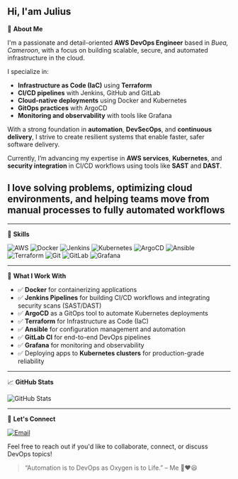 **Hi, I'am Julius**
---
🚀 **About Me**

I'm a passionate and detail-oriented **AWS DevOps Engineer** based in *Buea, Cameroon*, with a focus on building scalable, secure, and automated infrastructure in the cloud.

I specialize in:
- **Infrastructure as Code (IaC)** using **Terraform**
- **CI/CD pipelines** with Jenkins, GitHub and GitLab
- **Cloud-native deployments** using Docker and Kubernetes
- **GitOps practices** with ArgoCD
- **Monitoring and observability** with tools like Grafana

With a strong foundation in **automation**, **DevSecOps**, and **continuous delivery**, I strive to create resilient systems that enable faster, safer software delivery.

Currently, I’m advancing my expertise in **AWS services**, **Kubernetes**, and **security integration** in CI/CD workflows using tools like **SAST** and **DAST**.

I love solving problems, optimizing cloud environments, and helping teams move from manual processes to fully automated workflows
---

---
🧰 **Skills**

![AWS](https://img.shields.io/badge/-AWS-232F3E?style=flat&logo=amazon-aws&logoColor=white)
![Docker](https://img.shields.io/badge/-Docker-2496ED?style=flat&logo=docker&logoColor=white)
![Jenkins](https://img.shields.io/badge/-Jenkins-D24939?style=flat&logo=jenkins&logoColor=white)
![Kubernetes](https://img.shields.io/badge/-Kubernetes-326CE5?style=flat&logo=kubernetes&logoColor=white)
![ArgoCD](https://img.shields.io/badge/-ArgoCD-EF7B4D?style=flat&logo=argo&logoColor=white)
![Ansible](https://img.shields.io/badge/-Ansible-EE0000?style=flat&logo=ansible&logoColor=white)
![Terraform](https://img.shields.io/badge/-Terraform-623CE4?style=flat&logo=terraform&logoColor=white)
![Git](https://img.shields.io/badge/-Git-F05032?style=flat&logo=git&logoColor=white)
![GitLab](https://img.shields.io/badge/-GitLab-FC6D26?style=flat&logo=gitlab&logoColor=white)
![Grafana](https://img.shields.io/badge/-Grafana-F46800?style=flat&logo=grafana&logoColor=white)

---

🔧 **What I Work With**

- ✅ **Docker** for containerizing applications  
- ✅ **Jenkins Pipelines** for building CI/CD workflows and integrating security scans (SAST/DAST)  
- ✅ **ArgoCD** as a GitOps tool to automate Kubernetes deployments  
- ✅ **Terraform** for Infrastructure as Code (IaC)  
- ✅ **Ansible** for configuration management and automation  
- ✅ **GitLab CI** for end-to-end DevOps pipelines  
- ✅ **Grafana** for monitoring and observability  
- ✅ Deploying apps to **Kubernetes clusters** for production-grade reliability

---

📈 **GitHub Stats**

![GitHub Stats](https://github-readme-stats.vercel.app/api?username=wisdom2608&show_icons=true&theme=radical)

---

💬 **Let's Connect**

[![Email](https://img.shields.io/badge/Email-D14836?style=flat&logo=gmail&logoColor=white)](mailto:mueatech087@gmail.com)

Feel free to reach out if you'd like to collaborate, connect, or discuss DevOps topics!

> “Automation is to DevOps as Oxygen is to Life.” – Me 🌹❤️😆
